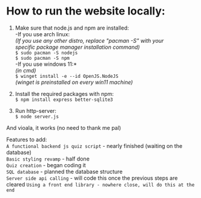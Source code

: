 # How to run the website locally:

1. Make sure that node.js and npm are installed:\
-If you use arch linux:\
*(If you use any other distro, replace "pacman -S" with your\
specific package manager installation command)*\
`$ sudo pacman -S nodejs`\
`$ sudo pacman -S npm`\
-If you use windows 11:*\
*(in cmd)*\
`$ winget install -e --id OpenJS.NodeJS`\
*(winget is preinstalled on every win11 machine)*

2. Install the required packages with npm:\
`$ npm install express better-sqlite3`

3. Run http-server:\
`$ node server.js`

And vioala, it works (no need to thank me pal)

Features to add:\
`A functional backend js quiz script` - nearly finished (waiting on the database)\
`Basic styling revamp` - half done\
`Quiz creation` - began coding it\
`SQL database` - planned the database structure\
`Server side api calling` - will code this once the previous steps are cleared
`Using a front end library - nowhere close, will do this at the end`

